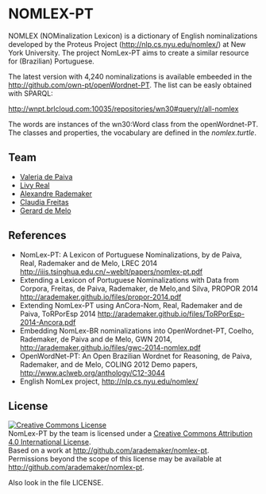 
# NOMLEX-PT

NOMLEX (NOMinalization Lexicon) is a dictionary of English
nominalizations developed by the Proteus Project
(http://nlp.cs.nyu.edu/nomlex/) at New York University. The project
NomLex-PT aims to create a similar resource for (Brazilian)
Portuguese.

The latest version with 4,240 nominalizations is available embeeded in
the http://github.com/own-pt/openWordnet-PT. The list can be easly
obtained with SPARQL:

http://wnpt.brlcloud.com:10035/repositories/wn30#query/r/all-nomlex

The words are instances of the wn30:Word class from the
openWordnet-PT. The classes and properties, the vocabulary are defined
in the *nomlex.turtle*.

## Team

- [Valeria de Paiva](http://www.valeriadepaiva.org)
- [Livy Real](http://livyreal.com)
- [Alexandre Rademaker](http://arademaker.github.io)
- [Claudia Freitas](http://www.letras.puc-rio.br/pag_profs/professores_mariaclaudiafreitas.php)
- [Gerard de Melo](http://demelo.org)

## References
 
- NomLex-PT: A Lexicon of Portuguese Nominalizations, by de Paiva,
  Real, Rademaker and de Melo, LREC 2014
  http://iiis.tsinghua.edu.cn/~weblt/papers/nomlex-pt.pdf
- Extending a Lexicon of Portuguese Nominalizations with Data from
  Corpora, Freitas, de Paiva, Rademaker, de Melo,and Silva, PROPOR
  2014 http://arademaker.github.io/files/propor-2014.pdf
- Extending NomLex-PT using AnCora-Nom, Real, Rademaker and de Paiva,
  ToRPorEsp 2014
  http://arademaker.github.io/files/ToRPorEsp-2014-Ancora.pdf
- Embedding NomLex-BR nominalizations into OpenWordnet-PT, Coelho,
  Rademaker, de Paiva and de Melo, GWN 2014,
  http://arademaker.github.io/files/gwc-2014-nomlex.pdf
- OpenWordNet-PT: An Open Brazilian Wordnet for Reasoning, de Paiva,
  Rademaker, and de Melo, COLING 2012 Demo papers,
  http://www.aclweb.org/anthology/C12-3044
- English NomLex project, http://nlp.cs.nyu.edu/nomlex/

## License

<p><a rel="license" href="http://creativecommons.org/licenses/by/4.0/"><img alt="Creative Commons License" style="border-width:0" src="http://i.creativecommons.org/l/by/4.0/88x31.png" /></a><br /><span xmlns:dct="http://purl.org/dc/terms/" href="http://purl.org/dc/dcmitype/Dataset" property="dct:title" rel="dct:type">NomLex-PT</span> by the team is licensed under a <a rel="license" href="http://creativecommons.org/licenses/by/4.0/">Creative Commons Attribution 4.0 International License</a>.<br />Based on a work at <a xmlns:dct="http://purl.org/dc/terms/" href="http://github.com/arademaker/nomlex-pt" rel="dct:source">http://github.com/arademaker/nomlex-pt</a>.<br />Permissions beyond the scope of this license may be available at <a xmlns:cc="http://creativecommons.org/ns#" href="http://github.com/arademaker/nomlex-pt" rel="cc:morePermissions">http://github.com/arademaker/nomlex-pt</a>.</p>

Also look in the file LICENSE.
